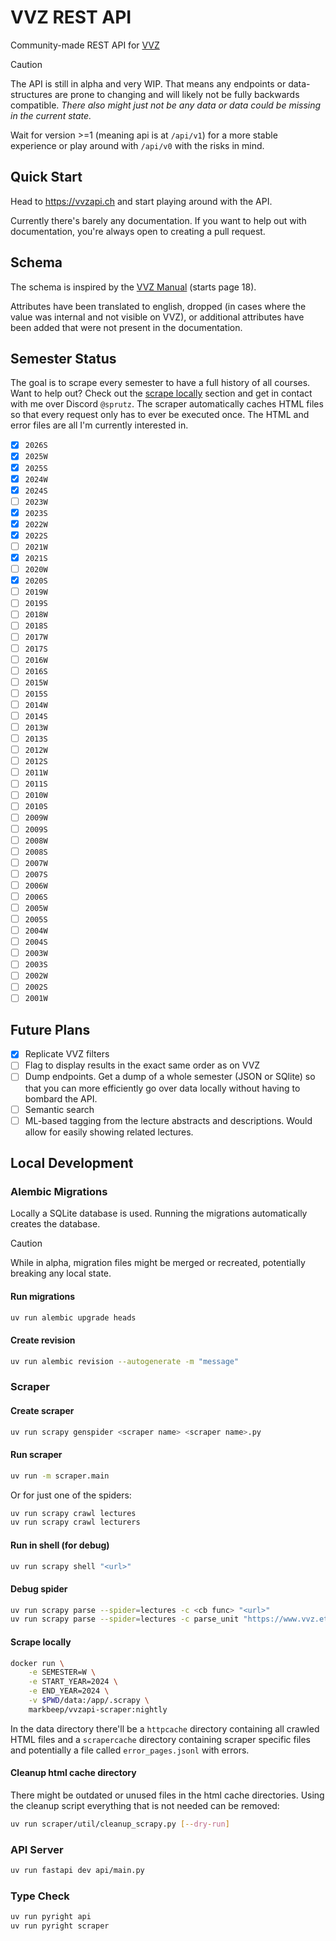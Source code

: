 # VVZ REST API

Community-made REST API for [VVZ](https://www.vvz.ethz.ch/Vorlesungsverzeichnis)

> [!CAUTION]  
> The API is still in alpha and very WIP. That means any endpoints or data-structures are prone to changing and will likely not be fully backwards compatible. _There also might just not be any data or data could be missing in the current state._
>
> Wait for version >=1 (meaning api is at `/api/v1`) for a more stable experience or play around with `/api/v0` with the risks in mind.

## Quick Start

Head to https://vvzapi.ch and start playing around with the API.

Currently there's barely any documentation. If you want to help out with documentation, you're always open to creating a pull request.

## Schema

The schema is inspired by the [VVZ Manual](https://www.bi.id.ethz.ch/soapvvz-2023-1/manual/SoapVVZ.pdf#page=18) (starts page 18).

Attributes have been translated to english, dropped (in cases where the value was internal and not visible on VVZ), or additional attributes have been added that were not present in the documentation.

## Semester Status

The goal is to scrape every semester to have a full history of all courses. Want to help out? Check out the [scrape locally](#scrape-locally) section and get in contact with me over Discord `@sprutz`. The scraper automatically caches HTML files so that every request only has to ever be executed once. The HTML and error files are all I'm currently interested in.

- [x] `2026S`
- [x] `2025W`
- [x] `2025S`
- [x] `2024W`
- [x] `2024S`
- [ ] `2023W`
- [x] `2023S`
- [x] `2022W`
- [x] `2022S`
- [ ] `2021W`
- [x] `2021S`
- [ ] `2020W`
- [x] `2020S`
- [ ] `2019W`
- [ ] `2019S`
- [ ] `2018W`
- [ ] `2018S`
- [ ] `2017W`
- [ ] `2017S`
- [ ] `2016W`
- [ ] `2016S`
- [ ] `2015W`
- [ ] `2015S`
- [ ] `2014W`
- [ ] `2014S`
- [ ] `2013W`
- [ ] `2013S`
- [ ] `2012W`
- [ ] `2012S`
- [ ] `2011W`
- [ ] `2011S`
- [ ] `2010W`
- [ ] `2010S`
- [ ] `2009W`
- [ ] `2009S`
- [ ] `2008W`
- [ ] `2008S`
- [ ] `2007W`
- [ ] `2007S`
- [ ] `2006W`
- [ ] `2006S`
- [ ] `2005W`
- [ ] `2005S`
- [ ] `2004W`
- [ ] `2004S`
- [ ] `2003W`
- [ ] `2003S`
- [ ] `2002W`
- [ ] `2002S`
- [ ] `2001W`

## Future Plans

- [x] Replicate VVZ filters
- [ ] Flag to display results in the exact same order as on VVZ
- [ ] Dump endpoints. Get a dump of a whole semester (JSON or SQlite) so that you can more efficiently go over data locally without having to bombard the API.
- [ ] Semantic search
- [ ] ML-based tagging from the lecture abstracts and descriptions. Would allow for easily showing related lectures.

## Local Development

### Alembic Migrations

Locally a SQLite database is used. Running the migrations automatically creates the database.

> [!CAUTION]
> While in alpha, migration files might be merged or recreated, potentially breaking any local state.

#### Run migrations

```sh
uv run alembic upgrade heads
```

#### Create revision

```sh
uv run alembic revision --autogenerate -m "message"
```

### Scraper

#### Create scraper

```sh
uv run scrapy genspider <scraper name> <scraper name>.py
```

#### Run scraper

```sh
uv run -m scraper.main
```

Or for just one of the spiders:

```sh
uv run scrapy crawl lectures
uv run scrapy crawl lecturers
```

#### Run in shell (for debug)

```sh
uv run scrapy shell "<url>"
```

#### Debug spider

```sh
uv run scrapy parse --spider=lectures -c <cb func> "<url>"
uv run scrapy parse --spider=lectures -c parse_unit "https://www.vvz.ethz.ch/Vorlesungsverzeichnis/lerneinheit.view?semkez=2025W&ansicht=ALLE&lerneinheitId=192945&lang=en"
```

#### Scrape locally

```sh
docker run \
    -e SEMESTER=W \
    -e START_YEAR=2024 \
    -e END_YEAR=2024 \
    -v $PWD/data:/app/.scrapy \
    markbeep/vvzapi-scraper:nightly
```

In the data directory there'll be a `httpcache` directory containing all crawled HTML files and a `scrapercache` directory containing scraper specific files and potentially a file called `error_pages.jsonl` with errors.

#### Cleanup html cache directory

There might be outdated or unused files in the html cache directories. Using the cleanup script everything that is not needed can be removed:

```sh
uv run scraper/util/cleanup_scrapy.py [--dry-run]
```

### API Server

```sh
uv run fastapi dev api/main.py
```

### Type Check

```sh
uv run pyright api
uv run pyright scraper
```
